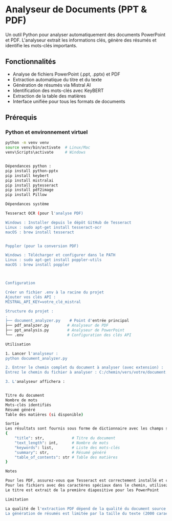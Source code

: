 # Analyseur de Documents (PPT & PDF)

Un outil Python pour analyser automatiquement des documents PowerPoint et PDF. L'analyseur extrait les informations clés, génère des résumés et identifie les mots-clés importants.

## Fonctionnalités

- Analyse de fichiers PowerPoint (.ppt, .pptx) et PDF
- Extraction automatique du titre et du texte
- Génération de résumés via Mistral AI
- Identification des mots-clés avec KeyBERT
- Extraction de la table des matières
- Interface unifiée pour tous les formats de documents

## Prérequis

### Python et environnement virtuel
```bash
python -m venv venv
source venv/bin/activate  # Linux/Mac
venv\Scripts\activate     # Windows


Dépendances python : 
pip install python-pptx
pip install keybert
pip install mistralai
pip install pytesseract
pip install pdf2image
pip install Pillow

Dépendances système

Tesseract OCR (pour l'analyse PDF)

Windows : Installer depuis le dépôt GitHub de Tesseract
Linux : sudo apt-get install tesseract-ocr
macOS : brew install tesseract


Poppler (pour la conversion PDF)

Windows : Télécharger et configurer dans le PATH
Linux : sudo apt-get install poppler-utils
macOS : brew install poppler



Configuration

Créer un fichier .env à la racine du projet
Ajouter vos clés API :
MISTRAL_API_KEY=votre_clé_mistral

Structure du projet :
.
├── document_analyzer.py    # Point d'entrée principal
├── pdf_analyzer.py        # Analyseur de PDF
├── ppt_analysis.py        # Analyseur de PowerPoint
└── .env                   # Configuration des clés API

Utilisation

1. Lancer l'analyseur :
python document_analyzer.py

2. Entrer le chemin complet du document à analyser (avec extension) :
Entrez le chemin du fichier à analyser : C:/chemin/vers/votre/document.pptx

3. L'analyseur affichera :


Titre du document
Nombre de mots
Mots-clés identifiés
Résumé généré
Table des matières (si disponible)

Sortie
Les résultats sont fournis sous forme de dictionnaire avec les champs suivants :
{
    "title": str,            # Titre du document
    "text_length": int,      # Nombre de mots
    "keywords": list,        # Liste des mots-clés
    "summary": str,          # Résumé généré
    "table_of_contents": str # Table des matières
}

Notes

Pour les PDF, assurez-vous que Tesseract est correctement installé et configuré
Pour les fichiers avec des caractères spéciaux dans le chemin, utilisez des slashs simples (/) ou des antislashs doubles (\)
Le titre est extrait de la première diapositive pour les PowerPoint

Limitation

La qualité de l'extraction PDF dépend de la qualité du document source
La génération de résumés est limitée par la taille du texte (2000 caractères pour PPT, 5000 pour PDF)